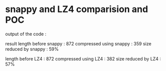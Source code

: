 # snappy and LZ4 comparision and POC



output of the code :

result
length before snappy : 872
compressed using snappy : 359
size reduced by snappy : 59%

length before LZ4 : 872
compressed using LZ4 : 382
size reduced by LZ4 : 57%
